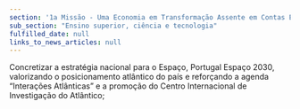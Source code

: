 ```yaml
---
section: '1a Missão - Uma Economia em Transformação Assente em Contas Equilibradas'
sub_section: "Ensino superior, ciência e tecnologia"
fulfilled_date: null
links_to_news_articles: null
---
```


Concretizar a estratégia nacional para o Espaço, Portugal Espaço 2030, valorizando o posicionamento atlântico do país e reforçando a agenda “Interações Atlânticas” e a promoção do Centro Internacional de Investigação do Atlântico;